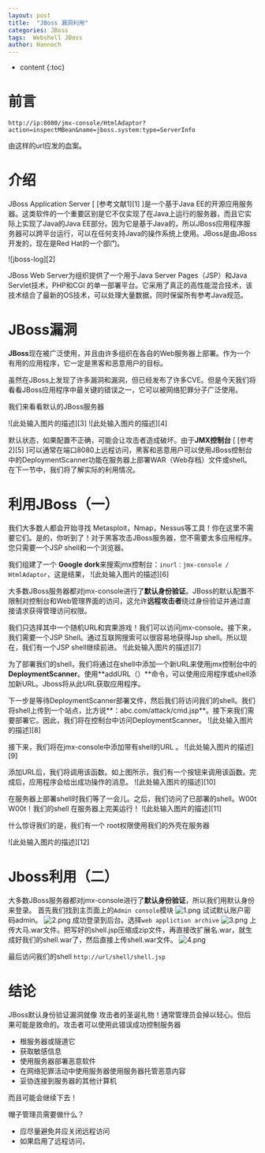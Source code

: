 ```yaml
---
layout: post
title:  "JBoss 漏洞利用"
categories: JBoss
tags:  Webshell JBoss
author: Hannoch
---
```


* content
{:toc}
# 前言
`http://ip:8080/jmx-console/HtmlAdaptor?action=inspectMBean&name=jboss.system:type=ServerInfo`

由这样的url应发的血案。
# 介绍
JBoss Application Server [ [参考文献1][1] ]是一个基于Java EE的开源应用服务器。这类软件的一个重要区别是它不仅实现了在Java上运行的服务器，而且它实际上实现了Java的Java EE部分。因为它是基于Java的，所以JBoss应用程序服务器可以跨平台运行，可以在任何支持Java的操作系统上使用。JBoss是由JBoss开发的，现在是Red Hat的一个部门。

![jboss-log][2]

JBoss Web Server为组织提供了一个用于Java Server Pages（JSP）和Java Servlet技术，PHP和CGI 的单一部署平台。它采用了真正的高性能混合技术，该技术结合了最新的OS技术，可以处理大量数据，同时保留所有参考Java规范。
 
 
# JBoss漏洞
**JBoss**现在被广泛使用，并且由许多组织在各自的Web服务器上部署。作为一个有用的应用程序，它一定是黑客和恶意用户的目标。

虽然在JBoss上发现了许多漏洞和漏洞，但已经发布了许多CVE。但是今天我们将看看JBoss应用程序中最关键的错误之一，它可以被网络犯罪分子广泛使用。

我们来看看默认的JBoss服务器
 
![此处输入图片的描述][3]
![此处输入图片的描述][4]
 
 

 
默认状态，如果配置不正确，可能会让攻击者造成破坏。由于**JMX控制台** [ [参考2][5] ]可以通常在端口8080上远程访问，黑客和恶意用户可以使用JBoss控制台中的DeploymentScanner功能在服务器上部署WAR（Web存档）文件或shell。在下一节中，我们将了解实际的利用情况。
 
 
 
# 利用JBoss（一）
 
我们大多数人都会开始寻找 Metasploit，Nmap，Nessus等工具！你在这里不需要它们。是的，你听到了！对于黑客攻击JBoss服务器，您不需要太多应用程序。您只需要一个JSP shell和一个浏览器。

我们组建了一个 **Google dork**来搜索jmx控制台：`inurl：jmx-console / HtmlAdaptor`，这是结果，
 ![此处输入图片的描述][6]

 
大多数JBoss服务器都对jmx-console进行了**默认身份验证**。JBoss的默认配置不限制对控制台和Web管理界面的访问，这允许**远程攻击者**绕过身份验证并通过直接请求获得管理访问权限。

我们只选择其中一个随机URL和宾果游戏！我们可以访问jmx-console。接下来，我们需要一个JSP Shell。通过互联网搜索可以很容易地获得Jsp shell。所以现在，我们有一个JSP shell继续前进。
 ![此处输入图片的描述][7]

 
为了部署我们的shell，我们将通过在shell中添加一个新URL来使用jmx控制台中的 **DeploymentScanner**。使用**addURL（）**命令，可以使用应用程序或shell添加新URL。Jboss将从此URL获取应用程序。

下一步是等待DeploymentScanner部署文件，然后我们将访问我们的shell。我们将shell上传到一个站点，比方说**：abc.com/attack/cmd.jsp**。接下来我们需要部署它。因此，我们将在控制台中访问DeploymentScanner。
 ![此处输入图片的描述][8]

 
接下来，我们将在jmx-console中添加带有shell的URL 。
 ![此处输入图片的描述][9]
 
 
添加URL后，我们将调用该函数。如上图所示，我们有一个按钮来调用该函数。完成后，应用程序会给出成功操作的消息。
 ![此处输入图片的描述][10]

 
在服务器上部署shell时我们等了一会儿。之后，我们访问了已部署的shell。W00t W00t！我们的shell 在服务器上完美运行！
 ![此处输入图片的描述][11]

 
什么惊讶我们的是，我们有一个 root权限使用我们的外壳在服务器
 
![此处输入图片的描述][12]
 
# Jboss利用（二）
大多数JBoss服务器都对jmx-console进行了**默认身份验证**，所以我们用默认身份来登录。
首先我们找到主页面上的`Admin console`模块
![1.png](https://upload-images.jianshu.io/upload_images/5451635-2436e3cbbb6a03ff.png)
试试默认账户密码admin。
![2.png](https://upload-images.jianshu.io/upload_images/5451635-0adba465ae197661.png)
成功登录到后台。选择`web appliction archive`
![3.png](https://upload-images.jianshu.io/upload_images/5451635-70b761161869b537.png)
上传大马.war文件。把写好的shell.jsp压缩成zip文件，再直接改扩展名.war，就生成好我们的shell.war了，然后直接上传shell.war文件。
![4.png](https://upload-images.jianshu.io/upload_images/5451635-f429a870f3ac8879.png)

最后访问我们的shell
`http://url/shell/shell.jsp`
 
# 结论
JBoss默认身份验证漏洞就像 攻击者的圣诞礼物！通常管理员会掉以轻心。但后果可能是致命的。攻击者可以使用此错误成功控制服务器

- 根服务器或隧道它
- 获取敏感信息
- 使用服务器部署恶意软件
- 在网络犯罪活动中使用服务器使用服务器托管恶意内容
- 妥协连接到服务器的其他计算机

而且可能会继续下去！

帽子管理员需要做什么？

- 应尽量避免并应关闭远程访问
- 如果启用了远程访问，
